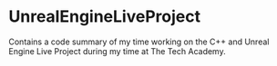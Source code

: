 # UnrealEngineLiveProject
Contains a code summary of my time working on the C++ and Unreal Engine Live Project during my time at The Tech Academy.
